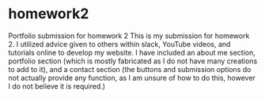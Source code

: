 # homework2
Portfolio submission for homework 2
This is my submission for homework 2. I utilized advice given to others within slack, YouTube videos, and tutorials online to develop my website. I have included an about me section, portfolio section (which is mostly fabricated as I do not have many creations to add to it), and a contact section (the buttons and submission options do not actually provide any function, as I am unsure of how to do this, however I do not believe it is required.)
